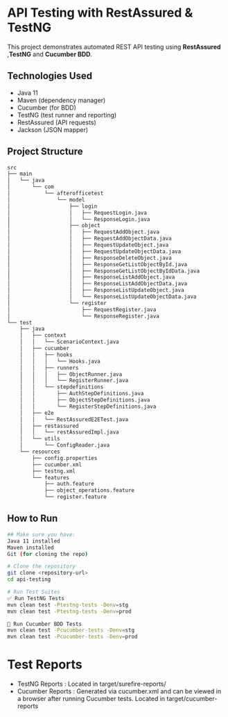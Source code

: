 # API Testing with RestAssured & TestNG

This project demonstrates automated REST API testing using **RestAssured** ,**TestNG** and **Cucumber BDD**.

## Technologies Used
- Java 11
- Maven (dependency manager)
- Cucumber (for BDD)
- TestNG (test runner and reporting)
- RestAssured (API requests)
- Jackson (JSON mapper)

## Project Structure
```bash
src
├── main
│   └── java
│       └── com
│           └── afterofficetest
│               └── model
│                   ├── login
│                   │   ├── RequestLogin.java
│                   │   └── ResponseLogin.java
│                   ├── object
│                   │   ├── RequestAddObject.java
│                   │   ├── RequestAddObjectData.java
│                   │   ├── RequestUpdateObject.java
│                   │   ├── RequestUpdateObjectData.java
│                   │   ├── ResponseDeleteObject.java
│                   │   ├── ResponseGetListObjectById.java
│                   │   ├── ResponseGetListObjectByIdData.java
│                   │   ├── ResponseListAddObject.java
│                   │   ├── ResponseListAddObjectData.java
│                   │   ├── ResponseListUpdateObject.java
│                   │   └── ResponseListUpdateObjectData.java
│                   └── register
│                       ├── RequestRegister.java
│                       └── ResponseRegister.java
└── test
    ├── java
    │   ├── context
    │   │   └── ScenarioContext.java
    │   ├── cucumber
    │   │   ├── hooks
    │   │   │   └── Hooks.java
    │   │   ├── runners
    │   │   │   ├── ObjectRunner.java
    │   │   │   └── RegisterRunner.java
    │   │   └── stepdefinitions
    │   │       ├── AuthStepDefinitions.java
    │   │       ├── ObjectStepDefinitions.java
    │   │       └── RegisterStepDefinitions.java
    │   ├── e2e
    │   │   └── RestAssuredE2ETest.java
    │   ├── restassured
    │   │   └── restAssuredImpl.java
    │   └── utils
    │       └── ConfigReader.java
    └── resources
        ├── config.properties
        ├── cucumber.xml
        ├── testng.xml
        └── features
            ├── auth.feature
            ├── object_operations.feature
            └── register.feature
```

## How to Run
```bash
## Make sure you have:
Java 11 installed
Maven installed
Git (for cloning the repo)

# Clone the repository
git clone <repository-url>
cd api-testing

# Run Test Suites
✅ Run TestNG Tests
mvn clean test -Ptestng-tests -Denv=stg
mvn clean test -Ptestng-tests -Denv=prod

🎯 Run Cucumber BDD Tests
mvn clean test -Pcucumber-tests -Denv=stg
mvn clean test -Pcucumber-tests -Denv=prod
```

# Test Reports
- TestNG Reports : Located in target/surefire-reports/
- Cucumber Reports : Generated via cucumber.xml and can be viewed in a browser after running Cucumber tests. Located in target/cucumber-reports